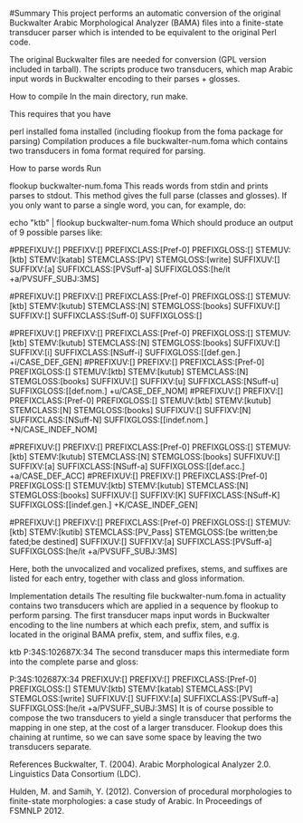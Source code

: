 #Summary
This project performs an automatic conversion of the original Buckwalter Arabic Morphological Analyzer (BAMA) files into a finite-state transducer parser which is intended to be equivalent to the original Perl code.

The original Buckwalter files are needed for conversion (GPL version included in tarball). The scripts produce two transducers, which map Arabic input words in Buckwalter encoding to their parses + glosses.

How to compile
In the main directory, run make.

This requires that you have

perl installed
foma installed (including flookup from the foma package for parsing)
Compilation produces a file buckwalter-num.foma which contains two transducers in foma format required for parsing.

How to parse words
Run

flookup buckwalter-num.foma
This reads words from stdin and prints parses to stdout. This method gives the full parse (classes and glosses). If you only want to parse a single word, you can, for example, do:

echo "ktb" | flookup buckwalter-num.foma
Which should produce an output of 9 possible parses like:

#PREFIXUV:[] PREFIXV:[] PREFIXCLASS:[Pref-0] PREFIXGLOSS:[] STEMUV:[ktb] STEMV:[katab] STEMCLASS:[PV] STEMGLOSS:[write] SUFFIXUV:[] SUFFIXV:[a] SUFFIXCLASS:[PVSuff-a] SUFFIXGLOSS:[he/it <verb> <pos>+a/PVSUFF_SUBJ:3MS</pos>] 

#PREFIXUV:[] PREFIXV:[] PREFIXCLASS:[Pref-0] PREFIXGLOSS:[] STEMUV:[ktb] STEMV:[kutub] STEMCLASS:[N] STEMGLOSS:[books] SUFFIXUV:[] SUFFIXV:[] SUFFIXCLASS:[Suff-0] SUFFIXGLOSS:[] 

#PREFIXUV:[] PREFIXV:[] PREFIXCLASS:[Pref-0] PREFIXGLOSS:[] STEMUV:[ktb] STEMV:[kutub] STEMCLASS:[N] STEMGLOSS:[books] SUFFIXUV:[] SUFFIXV:[i] SUFFIXCLASS:[NSuff-i] SUFFIXGLOSS:[[def.gen.] <pos>+i/CASE_DEF_GEN</pos>] 
#PREFIXUV:[] PREFIXV:[] PREFIXCLASS:[Pref-0] PREFIXGLOSS:[] STEMUV:[ktb] STEMV:[kutub] STEMCLASS:[N] STEMGLOSS:[books] SUFFIXUV:[] SUFFIXV:[u] SUFFIXCLASS:[NSuff-u] SUFFIXGLOSS:[[def.nom.] <pos>+u/CASE_DEF_NOM</pos>] 
#PREFIXUV:[] PREFIXV:[] PREFIXCLASS:[Pref-0] PREFIXGLOSS:[] STEMUV:[ktb] STEMV:[kutub] STEMCLASS:[N] STEMGLOSS:[books] SUFFIXUV:[] SUFFIXV:[N] SUFFIXCLASS:[NSuff-N] SUFFIXGLOSS:[[indef.nom.] <pos>+N/CASE_INDEF_NOM</pos>] 

#PREFIXUV:[] PREFIXV:[] PREFIXCLASS:[Pref-0] PREFIXGLOSS:[] STEMUV:[ktb] STEMV:[kutub] STEMCLASS:[N] STEMGLOSS:[books] SUFFIXUV:[] SUFFIXV:[a] SUFFIXCLASS:[NSuff-a] SUFFIXGLOSS:[[def.acc.] <pos>+a/CASE_DEF_ACC</pos>] 
#PREFIXUV:[] PREFIXV:[] PREFIXCLASS:[Pref-0] PREFIXGLOSS:[] STEMUV:[ktb] STEMV:[kutub] STEMCLASS:[N] STEMGLOSS:[books] SUFFIXUV:[] SUFFIXV:[K] SUFFIXCLASS:[NSuff-K] SUFFIXGLOSS:[[indef.gen.] <pos>+K/CASE_INDEF_GEN</pos>] 

#PREFIXUV:[] PREFIXV:[] PREFIXCLASS:[Pref-0] PREFIXGLOSS:[] STEMUV:[ktb] STEMV:[kutib] STEMCLASS:[PV_Pass] STEMGLOSS:[be written;be fated;be destined] SUFFIXUV:[] SUFFIXV:[a] SUFFIXCLASS:[PVSuff-a] SUFFIXGLOSS:[he/it <verb> <pos>+a/PVSUFF_SUBJ:3MS</pos>]

Here, both the unvocalized and vocalized prefixes, stems, and suffixes are listed for each entry, together with class and gloss information.

Implementation details
The resulting file buckwalter-num.foma in actuality contains two transducers which are applied in a sequence by flookup to perform parsing. The first transducer maps input words in Buckwalter encoding to the line numbers at which each prefix, stem, and suffix is located in the original BAMA prefix, stem, and suffix files, e.g.

ktb
P:34S:102687X:34
The second transducer maps this intermediate form into the complete parse and gloss:

P:34S:102687X:34
PREFIXUV:[] PREFIXV:[] PREFIXCLASS:[Pref-0] PREFIXGLOSS:[] STEMUV:[ktb] STEMV:[katab] STEMCLASS:[PV] STEMGLOSS:[write] SUFFIXUV:[] SUFFIXV:[a] SUFFIXCLASS:[PVSuff-a] SUFFIXGLOSS:[he/it <verb> <pos>+a/PVSUFF_SUBJ:3MS</pos>]
It is of course possible to compose the two transducers to yield a single transducer that performs the mapping in one step, at the cost of a larger transducer. Flookup does this chaining at runtime, so we can save some space by leaving the two transducers separate.

References
Buckwalter, T. (2004). Arabic Morphological Analyzer 2.0. Linguistics Data Consortium (LDC).

Hulden, M. and Samih, Y. (2012). Conversion of procedural morphologies to finite-state morphologies: a case study of Arabic. In Proceedings of FSMNLP 2012.
